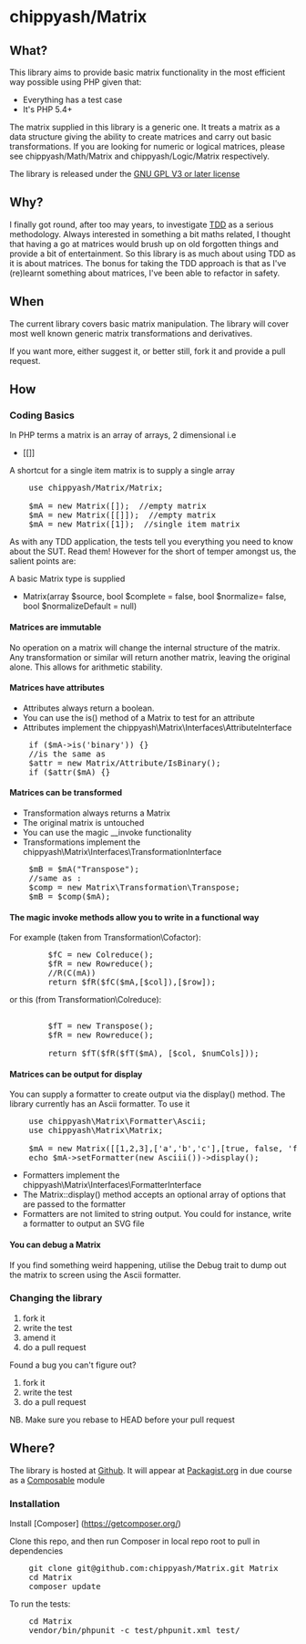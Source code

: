 # chippyash/Matrix

## What?

This library aims to provide basic matrix functionality in the most efficient way
possible using PHP given that:

*  Everything has a test case
*  It's PHP 5.4+

The matrix  supplied in this library is a generic one. It treats a matrix as a
data structure giving the ability to create matrices and carry out basic transformations.
If you are looking for numeric or logical matrices, please see
chippyash/Math/Matrix and chippyash/Logic/Matrix respectively.

The library is released under the [GNU GPL V3 or later license](http://www.gnu.org/copyleft/gpl.html)

## Why?

I finally got round, after too may years, to investigate
[TDD](http://en.wikipedia.org/wiki/Test-driven_development) as a serious methodology.
Always interested in something a bit maths related, I thought that having a go at
matrices would brush up on old forgotten things and provide a bit of entertainment.
So this library is as much about using TDD as it is about matrices.  The bonus for
taking the TDD approach is that as I've (re)learnt something about matrices,
I've been able to refactor in safety.

## When

The current library covers basic matrix manipulation.  The library will cover most
well known generic matrix transformations and derivatives.

If you want more, either suggest it, or better still, fork it and provide a pull request.

## How

### Coding Basics

In PHP terms a matrix is an array of arrays, 2 dimensional i.e

-  [[]]


A shortcut for a single item matrix is to supply a single array

<pre>
    use chippyash/Matrix/Matrix;

    $mA = new Matrix([]);  //empty matrix
    $mA = new Matrix([[]]);  //empty matrix
    $mA = new Matrix([1]);  //single item matrix
</pre>

As with any TDD application, the tests tell you everything you need to know about
the SUT.  Read them!  However for the short of temper amongst us, the salient
points are:

A basic Matrix type is supplied

*  Matrix(array $source, bool $complete = false, bool $normalize= false, bool $normalizeDefault = null)

#### Matrices are immutable

No operation on a matrix will change the internal structure of the matrix.  Any
transformation or similar will return another matrix, leaving the original alone.
This allows for arithmetic stability.

#### Matrices have attributes

*  Attributes always return a boolean.
*  You can use the is() method of a Matrix to test for an attribute
*  Attributes implement the chippyash\Matrix\Interfaces\AttributeInterface

<pre>
    if ($mA->is('binary')) {}
    //is the same as
    $attr = new Matrix/Attribute/IsBinary();
    if ($attr($mA) {}
</pre>

#### Matrices can be transformed

*  Transformation always returns a Matrix
*  The original matrix is untouched
*  You can use the magic __invoke functionality
*  Transformations implement the chippyash\Matrix\Interfaces\TransformationInterface

<pre>
    $mB = $mA("Transpose");
    //same as :
    $comp = new Matrix\Transformation\Transpose;
    $mB = $comp($mA);
</pre>

#### The magic invoke methods allow you to write in a functional way

For example (taken from Transformation\Cofactor):

<pre>
        $fC = new Colreduce();
        $fR = new Rowreduce();
        //R(C(mA))
        return $fR($fC($mA,[$col]),[$row]);
</pre>

or this (from Transformation\Colreduce):

<pre>

        $fT = new Transpose();
        $fR = new Rowreduce();

        return $fT($fR($fT($mA), [$col, $numCols]));
</pre>

#### Matrices can be output for display

You can supply a formatter to create output via the display() method. The library
currently has an Ascii formatter.  To use it

<pre>
    use chippyash\Matrix\Formatter\Ascii;
    use chippyash\Matrix\Matrix;

    $mA = new Matrix([[1,2,3],['a','b','c'],[true, false, 'foo']]);
    echo $mA->setFormatter(new Asciii())->display();
</pre>

*  Formatters implement the chippyash\Matrix\Interfaces\FormatterInterface
*  The Matrix::display() method accepts an optional array of options that are passed to the formatter
*  Formatters are not limited to string output. You could for instance, write a formatter to output an SVG file

#### You can debug a Matrix

If you find something weird happening, utilise the Debug trait to dump out the
matrix to screen using the Ascii formatter.

### Changing the library

1.  fork it
2.  write the test
3.  amend it
4.  do a pull request

Found a bug you can't figure out?

1.  fork it
2.  write the test
3.  do a pull request

NB. Make sure you rebase to HEAD before your pull request

## Where?

The library is hosted at [Github](https://github.com/chippyash/Matrix). It will
appear at [Packagist.org](https://packagist.org/) in due course as a
[Composable](https://getcomposer.org/) module

### Installation

Install [Composer] (https://getcomposer.org/)

Clone this repo, and then run Composer in local repo root to pull in dependencies

<pre>
    git clone git@github.com:chippyash/Matrix.git Matrix
    cd Matrix
    composer update
</pre>

To run the tests:

<pre>
    cd Matrix
    vendor/bin/phpunit -c test/phpunit.xml test/
</pre>
